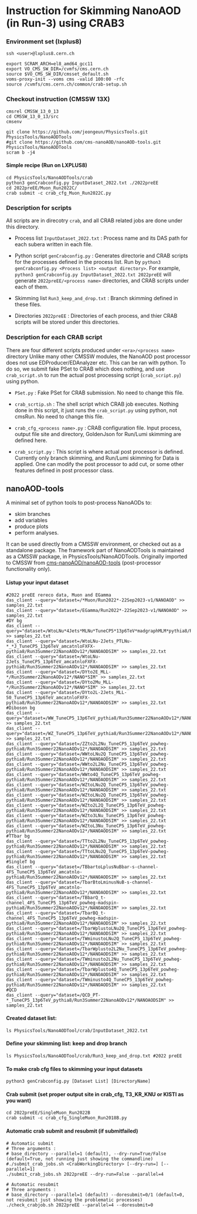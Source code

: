 # Instruction for Skimming NanoAOD (in Run-3) using CRAB3

### Environment set (lxplus8)

```
ssh <user>@lxplus8.cern.ch

export SCRAM_ARCH=el8_amd64_gcc11
export VO_CMS_SW_DIR=/cvmfs/cms.cern.ch
source $VO_CMS_SW_DIR/cmsset_default.sh
voms-proxy-init --voms cms -valid 100:00 -rfc
source /cvmfs/cms.cern.ch/common/crab-setup.sh
```
### Checkout instruction (CMSSW 13X)

```
cmsrel CMSSW_13_0_13
cd CMSSW_13_0_13/src
cmsenv

git clone https://github.com/jeongeun/PhysicsTools.git PhysicsTools/NanoAODTools
#git clone https://github.com/cms-nanoAOD/nanoAOD-tools.git PhysicsTools/NanoAODTools
scram b -j4
```

#### Simple recipe (Run on LXPLUS8)

```
cd PhysicsTools/NanoAODTools/crab
python3 genCrabconfig.py InputDataset_2022.txt ./2022preEE
cd 2022preEE/Muon_Run2022C/
crab submit -c crab_cfg_Muon_Run2022C.py

```

### Description for scripts

All scripts are in direcotry `crab`, and all CRAB related jobs are done under this directory.

* Process list `InputDataset_2022.txt` : Process name and its DAS path for each subera written in each file.

* Python script `genCrabconfig.py` : Generates directorie and CRAB scripts for the processes defined in the process list. Run by `python3 genCrabconfig.py <Process list> <output directory>`. For example, `python3 genCrabconfig.py InputDataset_2022.txt 2022preEE` will generate `2022preEE/<process name>` directories, and CRAB scripts under each of them.

* Skimming list `Run3_keep_and_drop.txt` : Branch skimming defined in these files.

* Directories `2022preEE` : Directories of each process, and thier CRAB scripts will be stored under this directories.


### Description for each CRAB script

There are four different scripts produced under `<era>/<process name>` directory
Unlike many other CMSSW modules, the NanoAOD post processor does not use EDProducer/EDAnalyzer etc. This can be ran with python.
To do so, we submit fake PSet to CRAB which does nothing, and use `crab_script.sh` to run the actual post processing script (`crab_script.py`) using python.

* `PSet.py` : Fake PSet for CRAB submission. No need to change this file.

* `crab_scrtip.sh` : The shell script which CRAB job executes. Nothing done in this script, it just runs the `crab_script.py` using python, not cmsRun. No need to change this file.

* `crab_cfg_<process name>.py` : CRAB configuration file. Input process, output file site and directory, GoldenJson for Run/Lumi skimming are defined here.

* `crab_script.py` : This script is where actual post processor is defined. Currently only branch skimming, and Run/Lumi skimming for Data is applied. One can modify the post processor to add cut, or some other features defined in post processor class.




## nanoAOD-tools

A minimal set of python tools to post-process NanoAODs to:
* skim branches
* add variables
* produce plots
* perform analyses.

It can be used directly from a CMSSW environment, or checked out as a standalone package.
The framework part of NanoAODTools is maintained as a CMSSW package, in PhysicsTools/NanoAODTools.
Originally imported to CMSSW from [cms-nanoAOD/nanoAOD-tools](https://github.com/cms-nanoAOD/nanoAOD-tools) (post-processor functionality only).


#### Listup your input dataset

```
#2022 preEE rereco data, Muon and EGamma
das_client --query="dataset=/*Muon/Run2022*-22Sep2023-v1/NANOAOD" >> samples_22.txt
das_client --query="dataset=/EGamma/Run2022*-22Sep2023-v1/NANOAOD" >> samples_22.txt
#DY bg
das_client --query="dataset=/WtoLNu*4Jets*MLNu*TuneCP5*13p6TeV*madgraphMLM*pythia8/Run3Summer22NanoAODv12*/NANO*SIM" >> samples_22.txt
das_client --query="dataset=/WtoLNu-2Jets_PTLNu-*_*J_TuneCP5_13p6TeV_amcatnloFXFX-pythia8/Run3Summer22NanoAODv12*/NANOAODSIM" >> samples_22.txt
das_client --query="dataset=/WtoLNu-2Jets_TuneCP5_13p6TeV_amcatnloFXFX-pythia8/Run3Summer22NanoAODv12*/NANOAODSIM" >> samples_22.txt
das_client --query="dataset=/DYto2E_MLL-*/Run3Summer22NanoAODv12*/NANO*SIM" >> samples_22.txt
das_client --query="dataset=/DYto2Mu_MLL-*/Run3Summer22NanoAODv12*/NANO*SIM" >> samples_22.txt
das_client --query="dataset=/DYto2L-2Jets_MLL-50_TuneCP5_13p6TeV_amcatnloFXFX-pythia8/Run3Summer22NanoAODv12*/NANOAODSIM" >> samples_22.txt
#Diboson bg
das_client --query="dataset=/WW_TuneCP5_13p6TeV_pythia8/Run3Summer22NanoAODv12*/NANOAODSIM" >> samples_22.txt
das_client --query="dataset=/WZ_TuneCP5_13p6TeV_pythia8/Run3Summer22NanoAODv12*/NANOAODSIM" >> samples_22.txt
das_client --query="dataset=/ZZto2L2Nu_TuneCP5_13p6TeV_powheg-pythia8/Run3Summer22NanoAODv12*/NANOAODSIM" >> samples_22.txt
das_client --query="dataset=/WWtoLNu2Q_TuneCP5_13p6TeV_powheg-pythia8/Run3Summer22NanoAODv12*/NANOAODSIM" >> samples_22.txt
das_client --query="dataset=/WWto2L2Nu_TuneCP5_13p6TeV_powheg-pythia8/Run3Summer22NanoAODv12*/NANOAODSIM" >> samples_22.txt
das_client --query="dataset=/WWto4Q_TuneCP5_13p6TeV_powheg-pythia8/Run3Summer22NanoAODv12*/NANOAODSIM" >> samples_22.txt
das_client --query="dataset=/WZtoLNu2Q_TuneCP5_13p6TeV_powheg-pythia8/Run3Summer22NanoAODv12*/NANOAODSIM" >> samples_22.txt
das_client --query="dataset=/WZtoLNu2Q_TuneCP5_13p6TeV_powheg-pythia8/Run3Summer22NanoAODv12*/NANOAODSIM" >> samples_22.txt
das_client --query="dataset=/WZto2L2Q_TuneCP5_13p6TeV_powheg-pythia8/Run3Summer22NanoAODv12*/NANOAODSIM" >> samples_22.txt
das_client --query="dataset=/WZto3LNu_TuneCP5_13p6TeV_powheg-pythia8/Run3Summer22NanoAODv12*/NANOAODSIM" >> samples_22.txt
das_client --query="dataset=/WZtoL3Nu_TuneCP5_13p6TeV_powheg-pythia8/Run3Summer22NanoAODv12*/NANOAODSIM" >> samples_22.txt
#TTbar bg
das_client --query="dataset=/TTto2L2Nu_TuneCP5_13p6TeV_powheg-pythia8/Run3Summer22NanoAODv12*/NANOAODSIM" >> samples_22.txt
das_client --query="dataset=/TTtoLNu2Q_TuneCP5_13p6TeV-powheg-pythia8/Run3Summer22NanoAODv12*/NANOAODSIM" >> samples_22.txt
#SingleT bg
das_client --query="dataset=/TBbartoLplusNuBbar-s-channel-4FS_TuneCP5_13p6TeV_amcatnlo-pythia8/Run3Summer22NanoAODv12*/NANOAODSIM" >> samples_22.txt
das_client --query="dataset=/TbarBtoLminusNuB-s-channel-4FS_TuneCP5_13p6TeV_amcatnlo-pythia8/Run3Summer22NanoAODv12*/NANOAODSIM" >> samples_22.txt
das_client --query="dataset=/TBbarQ_t-channel_4FS_TuneCP5_13p6TeV_powheg-madspin-pythia8/Run3Summer22NanoAODv12*/NANOAODSIM" >> samples_22.txt
das_client --query="dataset=/TbarBQ_t-channel_4FS_TuneCP5_13p6TeV_powheg-madspin-pythia8/Run3Summer22NanoAODv12*/NANOAODSIM" >> samples_22.txt
das_client --query="dataset=/TbarWplustoLNu2Q_TuneCP5_13p6TeV_powheg-pythia8/Run3Summer22NanoAODv12*/NANOAODSIM" >> samples_22.txt
das_client --query="dataset=/TWminustoLNu2Q_TuneCP5_13p6TeV_powheg-pythia8/Run3Summer22NanoAODv12*/NANOAODSIM" >> samples_22.txt
das_client --query="dataset=/TbarWplusto2L2Nu_TuneCP5_13p6TeV_powheg-pythia8/Run3Summer22NanoAODv12*/NANOAODSIM" >> samples_22.txt
das_client --query="dataset=/TWminusto2L2Nu_TuneCP5_13p6TeV_powheg-pythia8/Run3Summer22NanoAODv12*/NANOAODSIM" >> samples_22.txt
das_client --query="dataset=/TbarWplusto4Q_TuneCP5_13p6TeV_powheg-pythia8/Run3Summer22NanoAODv12*/NANOAODSIM" >> samples_22.txt
das_client --query="dataset=/TWminusto4Q_TuneCP5_13p6TeV_powheg-pythia8/Run3Summer22NanoAODv12*/NANOAODSIM" >> samples_22.txt
#QCD
das_client --query="dataset=/QCD_PT-*_TuneCP5_13p6TeV_pythia8/Run3Summer22NanoAODv12*/NANOAODSIM" >> samples_22.txt
```

#### Created dataset list:

```
ls PhysicsTools/NanoAODTool/crab/InputDataset_2022.txt
```


#### Define your skimming list: keep and drop branch

```
ls PhysicsTools/NanoAODTool/crab/Run3_keep_and_drop.txt #2022 preEE
```

#### To make crab cfg files to skimming your input datasets

```
python3 genCrabconfig.py [Dataset List] [DirectoryName]
```

#### Crab submit (set proper output site in crab_cfg, T3_KR_KNU or KISTI as you want)

```
cd 2022preEE/SingleMuon_Run2022B
crab submit -c crab_cfg_SingleMuon_Run2018B.py
```

#### Automatic crab submit and resubmit (if submitfailed)

```
# Automatic submit 
# Three arguments : 
# base_directory --parallel=1 (default), --dry-run=True/False (default=True, not running just showing the commandline)
#./submit_crab_jobs.sh <CrabWorkingDirectory> [--dry-run=] [--parallel=1]
./submit_crab_jobs.sh 2022preEE --dry-run=False --parallel=4

# Automatic resubmit 
# Three arguments : 
# base_directory --parallel=1 (default) --doresubmit=0/1 (default=0, not resubmit just showing the problematic processes)
./check_crabjob.sh 2022preEE --parallel=4 --doresubmit=0
```

